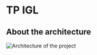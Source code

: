# TP IGL

## About the architecture
![Architecture of the project](https://github.com/noussaiba99/tp_Igl/blob/master/soa.PNG)
